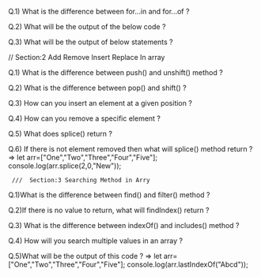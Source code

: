 Q.1) What is the difference between for...in and for...of ?

Q.2) What will be the output of the below code ?

Q.3) What will be the output of below statements ?


//  Section:2   Add Remove Insert Replace In array

Q.1) What is the difference between push() and unshift() method ?

Q.2) What is the difference between pop() and shift() ?

Q.3) How can you insert an element at a given position ?

Q.4) How can you remove  a specific element ?

Q.5) What does splice() return ?

Q.6)  If there is not element removed then what will splice() method return ?
=> let arr=["One","Two","Three","Four","Five"];
     console.log(arr.splice(2,0,"New")); 

     ///  Section:3 Searching Method in Arry 

     
Q.1)What is the difference between find() and filter() method ?

Q.2)If there is no value to return, what will findIndex() return ?

Q.3) What is the difference between indexOf() and includes() method ?

Q.4) How will you search multiple values in an array ?

Q.5)What will be the output of this code ?
        => let arr=["One","Two","Three","Four","Five"];
             console.log(arr.lastIndexOf("Abcd")); 
